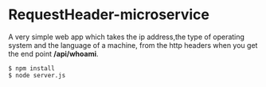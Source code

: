# RequestHeader-microservice

<p>A very simple web app which takes the ip address,the type of operating system and the language of a machine, from the http headers when you get the end point <b>/api/whoami</b>.<p> 
  
```
$ npm install
$ node server.js
```

